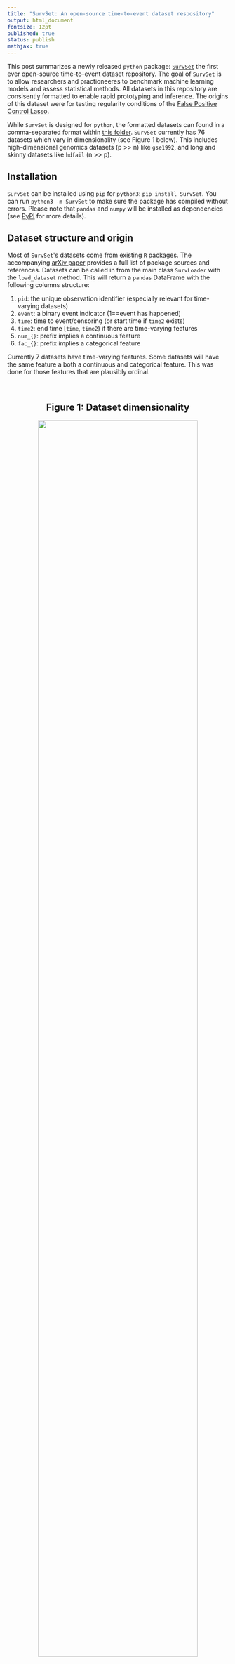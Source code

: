 ```yaml
---
title: "SurvSet: An open-source time-to-event dataset respository"
output: html_document
fontsize: 12pt
published: true
status: publish
mathjax: true
---
```


This post summarizes a newly released `python` package: [`SurvSet`](https://arxiv.org/abs/2203.03094) the first ever open-source time-to-event dataset repository. The goal of `SurvSet` is to allow researchers and practioneeres to benchmark machine learning models and assess statistical methods. All datasets in this repository are consisently formatted to enable rapid prototyping and inference. The origins of this dataset were for testing regularity conditions of the [False Positive Control Lasso](https://arxiv.org/abs/1903.12584).

While `SurvSet` is designed for `python`, the formatted datasets can found in a comma-separated format within [this folder](https://github.com/ErikinBC/SurvSet/tree/main/SurvSet/_datagen/output). `SurvSet` currently has 76 datasets which vary in dimensionality (see Figure 1 below). This includes high-dimensional genomics datasets (p >> n) like `gse1992`, and long and skinny datasets like `hdfail` (n >> p). 

## Installation

`SurvSet` can be installed using `pip` for `python3`: `pip install SurvSet`. You can run `python3 -m SurvSet` to make sure the package has compiled without errors. Please note that `pandas` and `numpy` will be installed as dependencies (see [PyPI](https://pypi.org/project/SurvSet/) for more details).   

## Dataset structure and origin

Most of `SurvSet`'s datasets come from existing `R` packages. The accompanying [arXiv paper](https://arxiv.org/pdf/2203.03094.pdf) provides a full list of package sources and references. Datasets can be called in from the main class `SurvLoader` with the `load_dataset` method. This will return a `pandas` DataFrame with the following columns structure:

1. `pid`: the unique observation identifier (especially relevant for time-varying datasets)
2. `event`: a binary event indicator (1==event has happened) 
3. `time`: time to event/censoring (or start time if `time2` exists)
4. `time2`: end time [`time`, `time2`) if there are time-varying features
5. `num_{}`: prefix implies a continuous feature
6. `fac_{}`: prefix implies a categorical feature

Currently 7 datasets have time-varying features. Some datasets will have the same feature a both a continuous and categorical feature. This was done for those features that are plausibly ordinal.

<br>
<center><h2><b>Figure 1: Dataset dimensionality </b></h2></center>
<center><p><img src="/figures/gg_ds.png" width="85%"></p></center>
<br>


# Usage (simple)

This code block shows how to access the list of available datasets and thir aliases `.df_ds`, and loads the `ova` dataset and its reference.

```python
from SurvSet.data import SurvLoader
loader = SurvLoader()
# List of available datasets and meta-info
print(loader.df_ds.head())
# Load dataset and its reference
df, ref = loader.load_dataset(ds_name='ova').values()
print(df.head())
```

# Usage (complex)

The example below shows a simple machine learning pipeline that fits a series of ElasticNet CoxPH models to each of the (non-time-varying) datasets. To make run the code, please install the appropriate packages: `conda install -c bcg_gamma -c conda-forge scikit-learn=1.0.2 sklearndf=2.0 scikit-survival=0.17.0 plotnine=0.8.0`.


```python
import os
import numpy as np
import pandas as pd
import plotnine as pn
from SurvSet.data import SurvLoader
from sksurv.util import Surv
from sksurv.metrics import concordance_index_censored as concordance
from sksurv.linear_model import CoxnetSurvivalAnalysis
from sklearn.model_selection import train_test_split
from sklearn.compose import make_column_selector
from sklearndf.pipeline import PipelineDF
from sklearndf.transformation import OneHotEncoderDF, ColumnTransformerDF, SimpleImputerDF, StandardScalerDF

# (i) Set up feature transformer pipeline
enc_fac = PipelineDF(steps=[('ohe', OneHotEncoderDF(sparse=False, drop=None, handle_unknown='ignore'))])
sel_fac = make_column_selector(pattern='^fac\\_')
enc_num = PipelineDF(steps=[('impute', SimpleImputerDF(strategy='median')), ('scale', StandardScalerDF())])
sel_num = make_column_selector(pattern='^num\\_')
# Combine both
enc_df = ColumnTransformerDF(transformers=[('ohe', enc_fac, sel_fac),('s', enc_num, sel_num)])

# (ii) Run on datasets
alpha = 0.1
senc = Surv()
loader = SurvLoader()
ds_lst = loader.df_ds[~loader.df_ds['is_td']]['ds'].to_list()  # Remove datasets with time-varying covariates
n_ds = len(ds_lst)
holder_cindex = np.zeros([n_ds, 3])
for i, ds in enumerate(ds_lst):
    print('Dataset %s (%i of %i)' % (ds, i+1, n_ds))
    anno = loader.df_ds.query('ds == @ds').T.to_dict()
    anno = anno[list(anno)[0]]
    df, ref = loader.load_dataset(ds).values()
    # Random stratified split
    df_train, df_test = train_test_split(df, stratify=df['event'], random_state=1, test_size=0.3)
    # Fit encoder
    enc_df.fit(df_train)
    # Sanity check
    cn_prefix = enc_df.feature_names_original_.str.split('_',1,True)[0].unique()
    assert all([cn in ['fac', 'num'] for cn in cn_prefix])
    # Prepare numpy arrays
    X_train = enc_df.transform(df_train)
    So_train = senc.from_arrays(df_train['event'].astype(bool), df_train['time'])
    X_test = enc_df.transform(df_test)
    # Fit model
    mdl = CoxnetSurvivalAnalysis(normalize=True)
    mdl.fit(X=X_train, y=So_train)
    scores_test = mdl.predict(X_test)
    res_test = df_test[['event','time']].assign(scores=scores_test)
    So_test = senc.from_arrays(res_test['event'].astype(bool), res_test['time'])
    conc_test = concordance(So_test['event'], So_test['time'], res_test['scores'])[0]
    # Get concordance and 90% CI
    n_bs = 250
    holder_bs = np.zeros(n_bs)
    for j in range(n_bs):
        res_bs = res_test.groupby(['event']).sample(frac=1,replace=True,random_state=j)
        So_bs = senc.from_arrays(res_bs['event'].astype(bool), res_bs['time'])
        conc_bs = concordance(So_bs['event'], So_bs['time'], res_bs['scores'])[0]
        holder_bs[j] = conc_bs
    lb, ub = np.quantile(holder_bs, [alpha,1-alpha])
    holder_cindex[i] = [conc_test, lb, ub]

# (iii) Merge results & plot
df_cindex = pd.DataFrame(holder_cindex, columns=['cindex', 'lb', 'ub'])
df_cindex.insert(0, 'ds', ds_lst)
ds_ord = df_cindex.sort_values('cindex')['ds'].values
df_cindex['ds'] = pd.Categorical(df_cindex['ds'], ds_ord)

gg_cindex = (pn.ggplot(df_cindex, pn.aes(y='cindex',x='ds')) + 
    pn.theme_bw() + pn.coord_flip() + 
    pn.geom_point(size=2) + 
    pn.geom_linerange(pn.aes(ymin='lb', ymax='ub')) + 
    pn.labs(y='Concordance') + 
    pn.geom_hline(yintercept=0.5,linetype='--', color='red') + 
    pn.theme(axis_title_y=pn.element_blank()))
gg_cindex
```

Figure 2 below shows the concordance score (also known as the [c-index](https://jamanetwork.com/journals/jama/article-abstract/372568)) on the randomly held out test set (30% of the data). The model is the `CoxnetSurvivalAnalysis` from `scikit-survival` with default settings. 

<br>
<center><h2><b>Figure 2: Concordance of a regularized linear model  </b></h2></center>
<center><p><img src="/figures/gg_cindex.png" width="70%"></p></center>
<br>


## Adding new datasets

If you are interested in contributing to `SurvSet` or know of other open-source time-to-event datasets you think would be useful additions, please contact me. If you would like to see these datasets adopted quickly, please directly modify the data generating process found in `SurvSet/_datagen/pipeline.sh` and create a pull request. 

## How to cite

If you use `SurvSet` in your research or project please cite the following: 

```
@article{drysdale2022,
  title={SurvSet: An open-source time-to-event dataset repository},
  author={Drysdale, Erik},
  journal={arXiv preprint arXiv: 2203.03094},
  year={2022}
}
```